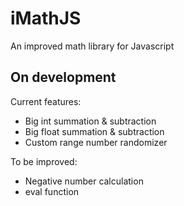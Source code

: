 # iMathJS
An improved math library for Javascript
## On development
Current features:
- Big int summation & subtraction
- Big float summation & subtraction
- Custom range number randomizer

To be improved:
- Negative number calculation
- eval function
